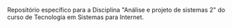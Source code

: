 Repositório específico para a Disciplina "Análise e projeto de sistemas 2" do curso de Tecnologia em Sistemas para Internet.
